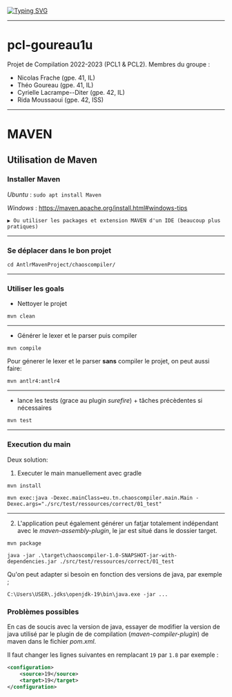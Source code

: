 [![Typing SVG](https://readme-typing-svg.demolab.com?font=Fira+Code&size=25&duration=7000&pause=2000&color=F7630A&center=true&width=435&lines=%F0%9F%90%85%F0%9F%90%85+Compilateur+Tiger+%F0%9F%90%85%F0%9F%90%85)](https://git.io/typing-svg)

---

# pcl-goureau1u

Projet de Compilation 2022-2023 (PCL1 & PCL2).
Membres du groupe :
- Nicolas Frache (gpe. 41, IL)
- Théo Goureau (gpe. 41, IL)
- Cyrielle Lacrampe--Diter (gpe. 42, IL)
- Rida Moussaoui (gpe. 42, ISS)

---
# MAVEN
## Utilisation de Maven
### Installer Maven
_Ubuntu_ : ```sudo apt install Maven```

_Windows_ : https://maven.apache.org/install.html#windows-tips
    
    ▶️ Ou utiliser les packages et extension MAVEN d'un IDE (beaucoup plus pratiques)

---
### Se déplacer dans le bon projet
```antlrv4
cd AntlrMavenProject/chaoscompiler/
```
---

### Utiliser les goals

- Nettoyer le projet

``` antlrv4
mvn clean
```

--- 
- Générer le lexer et le parser puis compiler

``` antlrv4
mvn compile
```

Pour génerer le lexer et le parser **sans** compiler le projet, on peut aussi faire:

``` antlrv4
mvn antlr4:antlr4
```

---

- lance les tests (grace au plugin *surefire*) + tâches précèdentes si nécessaires
``` antlrv4
mvn test
```
---
### Execution du main
Deux solution:
1. Executer le main manuellement avec gradle

``` antlrv4
mvn install
```
``` antlrv4
mvn exec:java -Dexec.mainClass=eu.tn.chaoscompiler.main.Main -Dexec.args="./src/test/ressources/correct/01_test"
```
---
2. L'application peut également générer un fatjar totalement indépendant avec le *maven-assembly-plugin*, le jar est situé dans le dossier target.
``` antlrv4
mvn package
```
``` antlrv4
java -jar .\target\chaoscompiler-1.0-SNAPSHOT-jar-with-dependencies.jar ./src/test/ressources/correct/01_test 

```

Qu'on peut adapter si besoin en fonction des versions de java, par exemple ;
``` antlrv4
C:\Users\USER\.jdks\openjdk-19\bin\java.exe -jar ...

```

### Problèmes possibles

En cas de soucis avec la version de java, essayer de modifier la version de java utilisé par le plugin de de compilation (*maven-compiler-plugin*) de maven dans le fichier *pom.xml*.

Il faut changer les lignes suivantes en remplacant ``19`` par ``1.8`` par exemple :
``` xml
<configuration>
    <source>19</source>
    <target>19</target>
</configuration>
```








